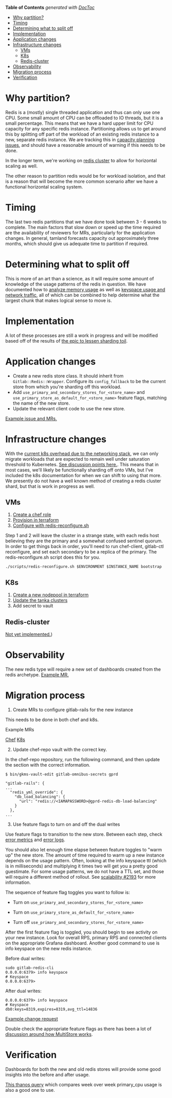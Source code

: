 <!-- START doctoc generated TOC please keep comment here to allow auto update -->
<!-- DON'T EDIT THIS SECTION, INSTEAD RE-RUN doctoc TO UPDATE -->
**Table of Contents**  *generated with [DocToc](https://github.com/thlorenz/doctoc)*

- [Why partition?](#why-partition)
- [Timing](#timing)
- [Determining what to split off](#determining-what-to-split-off)
- [Implementation](#implementation)
- [Application changes](#application-changes)
- [Infrastructure changes](#infrastructure-changes)
  - [VMs](#vms)
  - [K8s](#k8s)
  - [Redis-cluster](#redis-cluster)
- [Observability](#observability)
- [Migration process](#migration-process)
- [Verification](#verification)

<!-- END doctoc generated TOC please keep comment here to allow auto update -->

# Why partition?

Redis is a (mostly) single threaded application and thus can only use one CPU.  Some small amount of CPU can be offloaded to IO threads, but it is a small percentage.  This means that we have a hard upper limit for CPU capacity for any specific redis instance.  Partitioning allows us to get around this by splitting off part of the workload of an existing redis instance to a new, separate redis instance.  We are tracking this in [capacity planning issues](https://about.gitlab.com/handbook/engineering/infrastructure/capacity-planning/), and should have a reasonable amount of warning if this needs to be done.

In the longer term, we're working on [redis cluster](https://gitlab.com/groups/gitlab-com/gl-infra/-/epics/823) to allow for horizontal scaling as well.

The other reason to partition redis would be for workload isolation, and that is a reason that will become the more common scenario after we have a functional horizontal scaling system.

# Timing

The last two redis partitions that we have done took between 3 - 6 weeks to complete.  The main factors that slow down or speed up the time required are the availability of reviewers for MRs, particularly for the application changes.  In general, tamland forecasts capacity out approximately three months, which should give us adequate time to partition if required.

# Determining what to split off

This is more of an art than a science, as it will require some amount of knowledge of the usage patterns of the redis in question.  We have documented how to [analyze memory usage](redis.md#redis-memory-analyzer) as well as [keyspace usage and network traffic](https://gitlab.com/gitlab-com/runbooks/-/blob/master/docs/redis/redis.md#keyspace-pattern-analysis), all of which can be combined to help determine what the largest chunk that makes logical sense to move is.

# Implementation

A lot of these processes are still a work in progress and will be modified based off of the results of [the epic to lessen sharding toil](https://gitlab.com/groups/gitlab-com/gl-infra/-/epics/886).

# Application changes

- Create a new redis store class. It should inherit from `Gitlab::Redis::Wrapper`. Configure its `config_fallback` to be the current store from which you're sharding off this workload.
- Add `use_primary_and_secondary_stores_for_<store_name>` and `use_primary_store_as_default_for_<store_name>` feature flags, matching the name of the new store.
- Update the relevant client code to use the new store.

[Example issue and MRs.](https://gitlab.com/gitlab-com/gl-infra/scalability/-/issues/2149)

# Infrastructure changes

With the [current k8s overhead due to the networking stack](https://gitlab.com/gitlab-com/gl-infra/reliability/-/issues/16871), we can only migrate workloads that are expected to remain well under saturation threshold to Kubernetes.  [See discussion points here.](https://gitlab.com/gitlab-com/gl-infra/scalability/-/issues/2130).  This means that in most cases, we'll likely be functionally sharding off onto VMs, but I've included the k8s documentation for when we can shift to using that more.  We presently do not have a well known method of creating a redis cluster shard, but that is work in progress as well.

## VMs

1. [Create a chef role](https://gitlab.com/gitlab-com/gl-infra/chef-repo/-/blob/master/roles/gprd-base-db-redis-server-db-load-balancing.json)
2. [Provision in terraform](https://ops.gitlab.net/gitlab-com/gl-infra/config-mgmt/-/merge_requests/5009)
3. [Configure with redis-reconfigure.sh](https://gitlab.com/gitlab-com/runbooks/-/blob/master/scripts/redis-reconfigure.sh)

Step 1 and 2 will leave the cluster in a strange state, with each redis host believing they are the primary and a somewhat confused sentinel quorum.  In order to get things back in order, you'll need to run chef-client, gitlab-ctl reconfigure, and set each secondary to be a replica of the primary.  The redis-reconfigure.sh script does this for you.

```shell
./scripts/redis-reconfigure.sh $ENVIRONMENT $INSTANCE_NAME bootstrap
```

## K8s

1. [Create a new nodepool in terraform](https://ops.gitlab.net/gitlab-com/gl-infra/config-mgmt/-/merge_requests/4413)
2. [Update the tanka clusters](https://gitlab.com/gitlab-com/gl-infra/k8s-workloads/tanka-deployments/-/blob/master/environments/redis/values.jsonnet)
3. Add secret to vault

## Redis-cluster

[Not yet implemented.](https://gitlab.com/groups/gitlab-com/gl-infra/-/epics/823))

# Observability

The new redis type will require a new set of dashboards created from the redis archetype.  [Example MR.](https://gitlab.com/gitlab-com/runbooks/-/merge_requests/5386)

# Migration process

1. Create MRs to configure gitlab-rails for the new instance

This needs to be done in both chef and k8s.

Example MRs

[Chef](https://gitlab.com/gitlab-com/gl-infra/chef-repo/-/merge_requests/2892)
[K8s](https://gitlab.com/gitlab-com/gl-infra/k8s-workloads/gitlab-com/-/merge_requests/2558)

2. Update chef-repo vault with the correct key.

In the chef-repo repository, run the following command, and then update the section with the correct information.

```
$ bin/gkms-vault-edit gitlab-omnibus-secrets gprd

"gitlab-rails": {
...
  "redis_yml_override": {
    "db_load_balancing": {
      "url": "redis://<IAMAPASSWORD>@gprd-redis-db-load-balancing"
    }
  },
...
```

3. Use feature flags to turn on and off the dual writes

Use feature flags to transition to the new store. Between each step, check [error metrics](https://thanos-query.ops.gitlab.net/graph?g0.expr=sum%20by%20(env%2C%20stage%2C%20instance_name)%20(rate(gitlab_redis_multi_store_pipelined_diff_error_total%5B1m%5D))&g0.tab=0&g0.stacked=0&g0.range_input=6h&g0.max_source_resolution=0s&g0.deduplicate=1&g0.partial_response=0&g0.store_matches=%5B%5D&g1.expr=rate(gitlab_redis_multi_store_method_missing_total%7Benv%3D%22gstg%22%7D%5B10m%5D)&g1.tab=1&g1.stacked=0&g1.range_input=6h&g1.max_source_resolution=0s&g1.deduplicate=1&g1.partial_response=0&g1.store_matches=%5B%5D) and [error logs](https://nonprod-log.gitlab.net/goto/781e9c40-ad59-11ed-9af2-6131f0ee4ce6).

You should also let enough time elapse between feature toggles to "warm up" the new store.  The amount of time required to warm up a new instance depends on the usage pattern.  Often, looking at the info keyspace ttl (which is in milliseconds) and multiplying it times two will get you a pretty good guestimate.  For some usage patterns, we do not have a TTL set, and those will require a different method of rollout.  See [scalability #2193](https://gitlab.com/gitlab-com/gl-infra/scalability/-/issues/2193) for more information.

The sequence of feature flag toggles you want to follow is:

- Turn on `use_primary_and_secondary_stores_for_<store_name>`

- Turn on `use_primary_store_as_default_for_<store_name>`

- Turn off `use_primary_and_secondary_stores_for_<store_name>`

After the first feature flag is toggled, you should begin to see activity on your new instance.  Look for overall RPS, primary RPS and connected clients on the appropriate Grafana dashboard.  Another good command to use is info keyspace on the new redis instance.

Before dual writes:

```
sudo gitlab-redis-cli
0.0.0.0:6379> info keyspace
# Keyspace
0.0.0.0:6379>
```

After dual writes:

```
0.0.0.0:6379> info keyspace
# Keyspace
db0:keys=8319,expires=8319,avg_ttl=14836
```

[Example change request](https://gitlab.com/gitlab-com/gl-infra/production/-/issues/8393)

Double check the appropriate feature flags as there has been a lot of [discussion around how MultiStore works](https://gitlab.com/gitlab-com/gl-infra/scalability/-/issues/2161).

# Verification

Dashboards for both the new and old redis stores will provide some good insights into the before and after usage.

[This thanos query](https://thanos-query.ops.gitlab.net/graph?g0.expr=label_replace(avg_over_time(gitlab_component_saturation%3Aratio%7Benv%3D%22gprd%22%2Cenvironment%3D%22gprd%22%2Ctype%3D%22redis%22%2Ccomponent%3D%22redis_primary_cpu%22%7D%5B1m%5D)%2C%20%27time%27%2C%20%27now%27%2C%20%27%27%2C%20%27%27)%0Aor%0Alabel_replace(avg_over_time(gitlab_component_saturation%3Aratio%7Benv%3D%22gprd%22%2Cenvironment%3D%22gprd%22%2Ctype%3D%22redis%22%2Ccomponent%3D%22redis_primary_cpu%22%7D%5B1m%5D%20offset%201w)%2C%20%22time%22%2C%20%27offset-1w%27%2C%20%27%27%2C%20%27%27)&g0.tab=0&g0.stacked=0&g0.range_input=1h&g0.max_source_resolution=0s&g0.deduplicate=1&g0.partial_response=0&g0.store_matches=%5B%5D) which compares week over week primary_cpu usage is also a good one to use.
